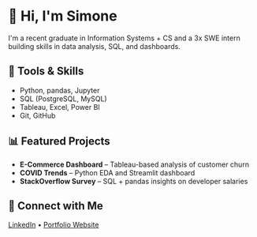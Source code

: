 # 👋 Hi, I'm Simone
I'm a recent graduate in Information Systems + CS and a 3x SWE intern building skills in data analysis, SQL, and dashboards.

## 🧰 Tools & Skills
- Python, pandas, Jupyter
- SQL (PostgreSQL, MySQL)
- Tableau, Excel, Power BI
- Git, GitHub

## 📊 Featured Projects
- **E-Commerce Dashboard** – Tableau-based analysis of customer churn  
- **COVID Trends** – Python EDA and Streamlit dashboard  
- **StackOverflow Survey** – SQL + pandas insights on developer salaries

## 🔗 Connect with Me
[LinkedIn](https://www.linkedin.com/in/yourname) • [Portfolio Website](https://yourportfolio.com)
